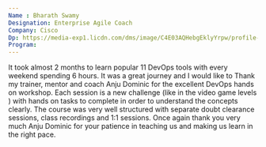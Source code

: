 ```yaml
---
Name : Bharath Swamy
Designation: Enterprise Agile Coach  
Company: Cisco
Dp: https://media-exp1.licdn.com/dms/image/C4E03AQHebgEklyYrpw/profile-displayphoto-shrink_200_200/0?e=1602720000&v=beta&t=-aoHdXtJCwXWEakfMN7W7fOXQpn6QuzJWAjWD9v2cKc
Program: 
---
```

It took almost 2 months to learn popular 11 DevOps tools with every weekend spending 6 hours.
It was a great journey and I would like to Thank my trainer, mentor and coach Anju Dominic for the excellent DevOps hands on workshop. Each session is a new challenge (like in the video game levels ) with hands on tasks to complete in order to understand the concepts clearly.
The course was very well structured with separate doubt clearance sessions, class recordings and 1:1 sessions. Once again thank you very much Anju Dominic for your patience in teaching us and making us learn in the right pace.